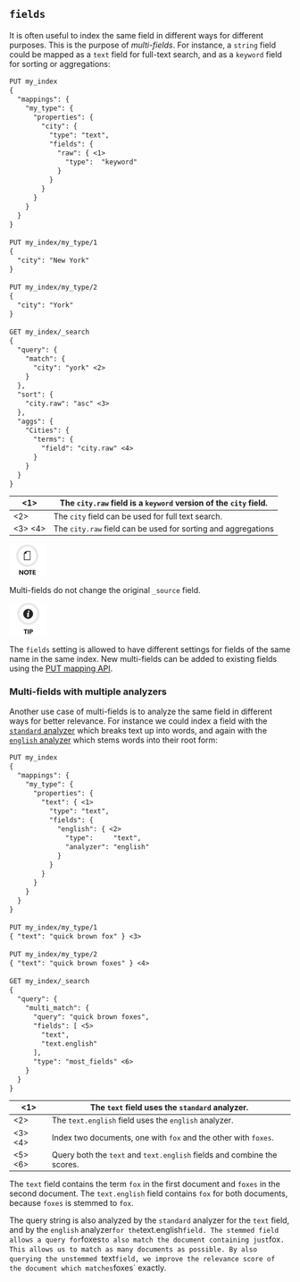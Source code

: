## `fields`

It is often useful to index the same field in different ways for different purposes. This is the purpose of _multi-fields_. For instance, a `string` field could be mapped as a `text` field for full-text search, and as a `keyword` field for sorting or aggregations:
    
    
    PUT my_index
    {
      "mappings": {
        "my_type": {
          "properties": {
            "city": {
              "type": "text",
              "fields": {
                "raw": { <1>
                  "type":  "keyword"
                }
              }
            }
          }
        }
      }
    }
    
    PUT my_index/my_type/1
    {
      "city": "New York"
    }
    
    PUT my_index/my_type/2
    {
      "city": "York"
    }
    
    GET my_index/_search
    {
      "query": {
        "match": {
          "city": "york" <2>
        }
      },
      "sort": {
        "city.raw": "asc" <3>
      },
      "aggs": {
        "Cities": {
          "terms": {
            "field": "city.raw" <4>
          }
        }
      }
    }

<1>| The `city.raw` field is a `keyword` version of the `city` field.     
---|---    
<2>| The `city` field can be used for full text search.     
<3> <4>| The `city.raw` field can be used for sorting and aggregations   
  
![Note](images/icons/note.png)

Multi-fields do not change the original `_source` field.

![Tip](images/icons/tip.png)

The `fields` setting is allowed to have different settings for fields of the same name in the same index. New multi-fields can be added to existing fields using the [PUT mapping API](indices-put-mapping.html).

### Multi-fields with multiple analyzers

Another use case of multi-fields is to analyze the same field in different ways for better relevance. For instance we could index a field with the [`standard` analyzer](analysis-standard-analyzer.html) which breaks text up into words, and again with the [`english` analyzer](analysis-lang-analyzer.html#english-analyzer) which stems words into their root form:
    
    
    PUT my_index
    {
      "mappings": {
        "my_type": {
          "properties": {
            "text": { <1>
              "type": "text",
              "fields": {
                "english": { <2>
                  "type":     "text",
                  "analyzer": "english"
                }
              }
            }
          }
        }
      }
    }
    
    PUT my_index/my_type/1
    { "text": "quick brown fox" } <3>
    
    PUT my_index/my_type/2
    { "text": "quick brown foxes" } <4>
    
    GET my_index/_search
    {
      "query": {
        "multi_match": {
          "query": "quick brown foxes",
          "fields": [ <5>
            "text",
            "text.english"
          ],
          "type": "most_fields" <6>
        }
      }
    }

<1>| The `text` field uses the `standard` analyzer.     
---|---    
<2>| The `text.english` field uses the `english` analyzer.     
<3> <4>| Index two documents, one with `fox` and the other with `foxes`.     
<5> <6>| Query both the `text` and `text.english` fields and combine the scores.   
  
The `text` field contains the term `fox` in the first document and `foxes` in the second document. The `text.english` field contains `fox` for both documents, because `foxes` is stemmed to `fox`.

The query string is also analyzed by the `standard` analyzer for the `text` field, and by the `english` analyzer` for the `text.english` field. The stemmed field allows a query for `foxes` to also match the document containing just `fox`. This allows us to match as many documents as possible. By also querying the unstemmed `text` field, we improve the relevance score of the document which matches `foxes` exactly.
